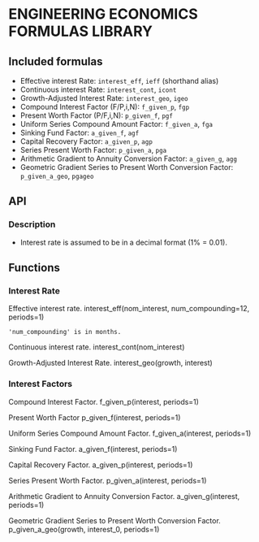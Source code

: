 # ENGINEERING ECONOMICS FORMULAS LIBRARY

## Included formulas
- Effective interest Rate: `interest_eff`, `ieff` (shorthand alias)
- Continuous interest Rate: `interest_cont`, `icont`
- Growth-Adjusted Interest Rate: `interest_geo`, `igeo`
- Compound Interest Factor (F/P,i,N): `f_given_p`, `fgp`
- Present Worth Factor (P/F,i,N): `p_given_f`, `pgf`
- Uniform Series Compound Amount Factor: `f_given_a`, `fga`
- Sinking Fund Factor: `a_given_f`, `agf`
- Capital Recovery Factor: `a_given_p`, `agp`
- Series Present Worth Factor: `p_given_a`, `pga`
- Arithmetic Gradient to Annuity Conversion Factor: `a_given_g`, `agg`
- Geometric Gradient Series to Present Worth Conversion Factor: `p_given_a_geo`, `pgageo`

## API
### Description
- Interest rate is assumed to be in a decimal format (1% = 0.01).

## Functions
### Interest Rate
Effective interest rate.
    interest_eff(nom_interest, num_compounding=12, periods=1)

    'num_compounding' is in months.

Continuous interest rate.
    interest_cont(nom_interest)

Growth-Adjusted Interest Rate.
    interest_geo(growth, interest)

### Interest Factors
Compound Interest Factor.
    f_given_p(interest, periods=1)

Present Worth Factor
    p_given_f(interest, periods=1)

Uniform Series Compound Amount Factor.
    f_given_a(interest, periods=1)

Sinking Fund Factor.
    a_given_f(interest, periods=1)

Capital Recovery Factor.
    a_given_p(interest, periods=1)

Series Present Worth Factor.
    p_given_a(interest, periods=1)

Arithmetic Gradient to Annuity Conversion Factor.
    a_given_g(interest, periods=1)

Geometric Gradient Series to Present Worth Conversion Factor.
    p_given_a_geo(growth, interest_0, periods=1)
